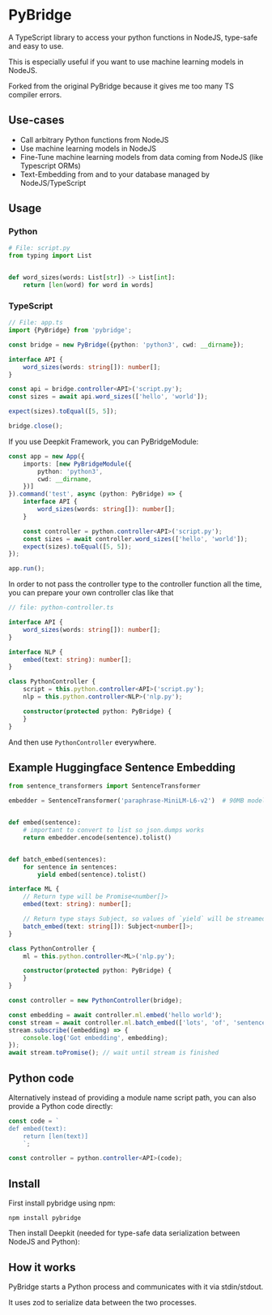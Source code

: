 # PyBridge

A TypeScript library to access your python functions in NodeJS, type-safe and easy to use.

This is especially useful if you want to use machine learning models in NodeJS.

Forked from the original PyBridge because it gives me too many TS compiler errors.

## Use-cases

- Call arbitrary Python functions from NodeJS
- Use machine learning models in NodeJS
- Fine-Tune machine learning models from data coming from NodeJS (like Typescript ORMs)
- Text-Embedding from and to your database managed by NodeJS/TypeScript

## Usage

### Python

```python
# File: script.py
from typing import List


def word_sizes(words: List[str]) -> List[int]:
    return [len(word) for word in words]
```

### TypeScript

```typescript
// File: app.ts
import {PyBridge} from 'pybridge';

const bridge = new PyBridge({python: 'python3', cwd: __dirname});

interface API {
    word_sizes(words: string[]): number[];
}

const api = bridge.controller<API>('script.py');
const sizes = await api.word_sizes(['hello', 'world']);

expect(sizes).toEqual([5, 5]);

bridge.close();
```

If you use Deepkit Framework, you can PyBridgeModule:

```typescript
const app = new App({
    imports: [new PyBridgeModule({
        python: 'python3',
        cwd: __dirname,
    })]
}).command('test', async (python: PyBridge) => {
    interface API {
        word_sizes(words: string[]): number[];
    }

    const controller = python.controller<API>('script.py');
    const sizes = await controller.word_sizes(['hello', 'world']);
    expect(sizes).toEqual([5, 5]);
});

app.run();
```

In order to not pass the controller type to the controller function all the time, you can prepare your own controller
clas like that

```typescript
// file: python-controller.ts

interface API {
    word_sizes(words: string[]): number[];
}

interface NLP {
    embed(text: string): number[];
}

class PythonController {
    script = this.python.controller<API>('script.py');
    nlp = this.python.controller<NLP>('nlp.py');

    constructor(protected python: PyBridge) {
    }
}
```

And then use `PythonController` everywhere.

## Example Huggingface Sentence Embedding

```python
from sentence_transformers import SentenceTransformer

embedder = SentenceTransformer('paraphrase-MiniLM-L6-v2')  # 90MB model


def embed(sentence):
    # important to convert to list so json.dumps works
    return embedder.encode(sentence).tolist()


def batch_embed(sentences):
    for sentence in sentences:
        yield embed(sentence).tolist()
```

```typescript
interface ML {
    // Return type will be Promise<number[]>
    embed(text: string): number[];

    // Return type stays Subject, so values of `yield` will be streamed until the function is finished
    batch_embed(text: string[]): Subject<number[]>;
}

class PythonController {
    ml = this.python.controller<ML>('nlp.py');

    constructor(protected python: PyBridge) {
    }
}

const controller = new PythonController(bridge);

const embedding = await controller.ml.embed('hello world');
const stream = await controller.ml.batch_embed(['lots', 'of', 'sentences']);
stream.subscribe((embedding) => {
    console.log('Got embedding', embedding);
});
await stream.toPromise(); // wait until stream is finished
```

## Python code

Alternatively instead of providing a module name script path, you can also provide a Python code
directly:

```typescript
const code = `
def embed(text):
    return [len(text)]
    `;

const controller = python.controller<API>(code);
```

## Install

First install pybridge using npm:

```shell
npm install pybridge
```

Then install Deepkit (needed for type-safe data serialization between NodeJS and Python):

## How it works

PyBridge starts a Python process and communicates with it via stdin/stdout.

It uses zod to serialize data between the two processes. 
